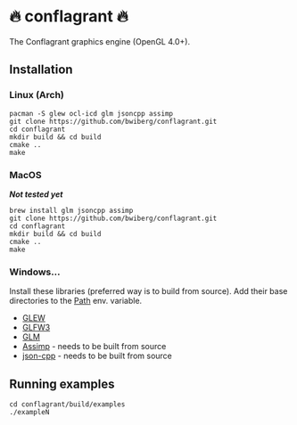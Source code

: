 # :fire: conflagrant :fire:
The Conflagrant graphics engine (OpenGL 4.0+).

## Installation

### Linux (Arch)

```shell
pacman -S glew ocl-icd glm jsoncpp assimp
git clone https://github.com/bwiberg/conflagrant.git
cd conflagrant
mkdir build && cd build
cmake ..
make
```

### MacOS

**_Not tested yet_**

```shell
brew install glm jsoncpp assimp
git clone https://github.com/bwiberg/conflagrant.git
cd conflagrant
mkdir build && cd build
cmake ..
make
```

### Windows...

Install these libraries (preferred way is to build from source). Add their base directories to the [Path](https://stackoverflow.com/a/28545224) env. variable.
* [GLEW](http://glew.sourceforge.net/index.html)
* [GLFW3](http://www.glfw.org/)
* [GLM](https://glm.g-truc.net/0.9.8/index.html)
* [Assimp](http://assimp.sourceforge.net/main_downloads.html) - needs to be built from source
* [json-cpp](https://github.com/open-source-parsers/jsoncpp/releases) - needs to be built from source


## Running examples

```shell
cd conflagrant/build/examples
./exampleN
```
